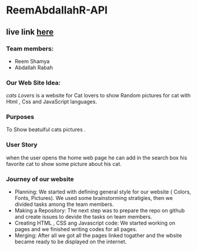 # ReemAbdallahR-API
## live link [here](https://gsg-fc02.github.io/ReemAbdallahR-API/)

### Team members:
* Reem Shamya
* Abdallah Rabah

### Our Web Site Idea:
*cats Lovers* is  a website for Cat lovers to show Random pictures for cat  with Html , Css and JavaScript languages.

### Purposes
To Show beatuiful cats pictures .

### User Story
when the user opens the home web page he can add in the search box his favorite cat to show some picture about his cat.

### Journey of our website
* Planning: We started with defining general style for our website ( Colors, Fonts, Pictures). We used some brainstorming stratigies, then we  divided tasks among the team members.
* Making a Repository: The next step was to prepare the repo on github and create issues to devide the tasks on team members.
* Creating HTML , CSS ang Javascript code: We started working on pages and we finished writing codes for all pages.
* Merging: After all we got all the pages linked togather and the wbsite became ready to be displayed on the internet.
